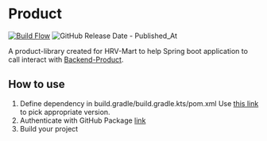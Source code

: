 # Product
[![Build Flow](https://github.com/HRV-Mart/product/actions/workflows/build.yml/badge.svg)](https://github.com/HRV-Mart/product/actions/workflows/build.yml)
![GitHub Release Date - Published_At](https://img.shields.io/github/release-date/HRV-Mart/product)

A product-library created for HRV-Mart to help Spring boot application to call interact with [Backend-Product](github.com/HRV-Mart/Backend-Product).
## How to use
1) Define dependency in build.gradle/build.gradle.kts/pom.xml
   Use [this link](https://github.com/orgs/HRV-Mart/packages?repo_name=product) to pick appropriate version.
2) Authenticate with GitHub Package [link](https://docs.github.com/en/packages/working-with-a-github-packages-registry/working-with-the-gradle-registry#authenticating-with-a-personal-access-token)
3) Build your project
